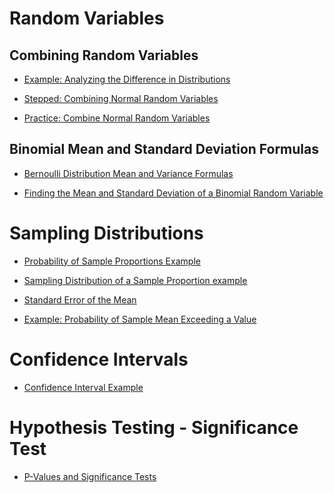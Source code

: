 Random Variables
================

Combining Random Variables
--------------------------

- [Example: Analyzing the Difference in Distributions](https://www.khanacademy.org/math/statistics-probability/random-variables-stats-library/combine-random-variables/v/analyzing-the-difference-in-distributions "Khan Academy: Analyzing the Difference in Distributions")

- [Stepped: Combining Normal Random Variables](https://www.khanacademy.org/math/statistics-probability/random-variables-stats-library/combine-random-variables/a/combining-normal-random-variables "Khan Academy: Combining Normal Random Variables")

- [Practice: Combine Normal Random Variables](https://www.khanacademy.org/math/statistics-probability/random-variables-stats-library/combine-random-variables/e/combine-normal-random-variables "Khan Academy: Practice: Combine Normal Random variables")

Binomial Mean and Standard Deviation Formulas
---------------------------------------------

- [Bernoulli Distribution Mean and Variance Formulas](https://www.khanacademy.org/math/statistics-probability/random-variables-stats-library/binomial-mean-standard-dev-formulas/v/bernoulli-distribution-mean-and-variance-formulas "Khan Academy: Bernoulli Distribution Mean and Variance Formulas")

- [Finding the Mean and Standard Deviation of a Binomial Random Variable](https://www.khanacademy.org/math/statistics-probability/random-variables-stats-library/binomial-mean-standard-dev-formulas/v/finding-the-mean-and-standard-deviation-of-a-binomial-random-variable "Khan Academy: Finding the Mean and Standard Deviation of a Binomial Random Variable")

Sampling Distributions
======================

- [Probability of Sample Proportions Example](https://www.khanacademy.org/math/statistics-probability/sampling-distributions-library/sample-proportions/v/probability-of-sample-proportions-example)

- [Sampling Distribution of a Sample Proportion example](https://www.khanacademy.org/math/statistics-probability/sampling-distributions-library/sample-proportions/a/sampling-distribution-sample-proportion-example?modal=1)

- [Standard Error of the Mean](https://www.khanacademy.org/math/statistics-probability/sampling-distributions-library/sample-means/v/standard-error-of-the-mean)

- [Example: Probability of Sample Mean Exceeding a Value](https://www.khanacademy.org/math/statistics-probability/sampling-distributions-library/sample-means/v/standard-error-of-the-mean)


Confidence Intervals
======================

- [Confidence Interval Example](https://www.khanacademy.org/math/statistics-probability/confidence-intervals-one-sample/estimating-population-proportion/v/confidence-interval-example)

Hypothesis Testing - Significance Test
======================================

- [P-Values and Significance Tests](https://www.khanacademy.org/math/statistics-probability/significance-tests-one-sample/idea-of-significance-tests/v/p-values-and-significance-tests)
